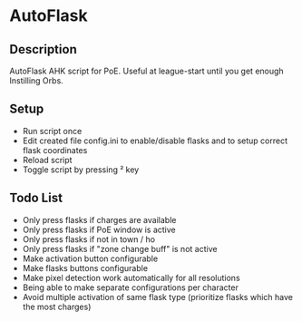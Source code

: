 # AutoFlask

## Description

AutoFlask AHK script for PoE. Useful at league-start until you get enough Instilling Orbs.

## Setup

* Run script once
* Edit created file config.ini to enable/disable flasks and to setup correct flask coordinates
* Reload script
* Toggle script by pressing ² key

## Todo List

* Only press flasks if charges are available
* Only press flasks if PoE window is active
* Only press flasks if not in town / ho
* Only press flasks if "zone change buff" is not active
* Make activation button configurable
* Make flasks buttons configurable
* Make pixel detection work automatically for all resolutions
* Being able to make separate configurations per character
* Avoid multiple activation of same flask type (prioritize flasks which have the most charges)

